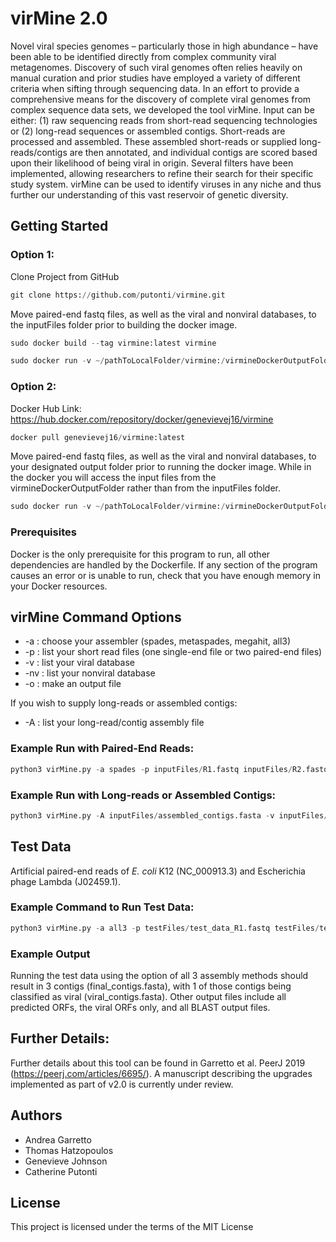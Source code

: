 # virMine 2.0

Novel viral species genomes – particularly those in high abundance – have been able to be identified directly from complex community viral metagenomes. Discovery of such viral genomes often relies heavily on manual curation and prior studies have employed a variety of different criteria when sifting through sequencing data. In an effort to provide a comprehensive means for the discovery of complete viral genomes from complex sequence data sets, we developed the tool virMine. Input can be either: (1) raw sequencing reads from short-read sequencing technologies or (2) long-read sequences or assembled contigs. Short-reads are processed and assembled. These assembled short-reads or supplied long-reads/contigs are then annotated, and individual contigs are scored based upon their likelihood of being viral in origin. Several filters have been implemented, allowing researchers to refine their search for their specific study system. virMine can be used to identify viruses in any niche and thus further our understanding of this vast reservoir of genetic diversity.

## Getting Started
### Option 1:
Clone Project from GitHub
```python
git clone https://github.com/putonti/virmine.git
```
Move paired-end fastq files, as well as the viral and nonviral databases, to the inputFiles folder prior to building the docker image.
```python
sudo docker build --tag virmine:latest virmine
```
```python
sudo docker run -v ~/pathToLocalFolder/virmine:/virmineDockerOutputFolder -i -t virmine
```
### Option 2:
Docker Hub Link: https://hub.docker.com/repository/docker/genevievej16/virmine
```python
docker pull genevievej16/virmine:latest
```
Move paired-end fastq files, as well as the viral and nonviral databases, to your designated output folder prior to running the docker image. While in the docker you will access the input files from the virmineDockerOutputFolder rather than from the inputFiles folder.
```python
sudo docker run -v ~/pathToLocalFolder/virmine:/virmineDockerOutputFolder -i -t genevievej16/virmine
```

### Prerequisites

Docker is the only prerequisite for this program to run, all other dependencies are handled by the Dockerfile.
If any section of the program causes an error or is unable to run, check that you have enough memory in your Docker resources.

## virMine Command Options

*	-a : choose your assembler (spades, metaspades, megahit, all3)
*	-p : list your short read files (one single-end file or two paired-end files) 
*	-v : list your viral database
*	-nv : list your nonviral database
*	-o : make an output file

If you wish to supply long-reads or assembled contigs:
*	-A : list your long-read/contig assembly file

### Example Run with Paired-End Reads:
```python
python3 virMine.py -a spades -p inputFiles/R1.fastq inputFiles/R2.fastq -v inputFiles/viral_aa.fasta -nv inputFiles/nonviral_aa.fasta -o virmineDockerOutputFolder/output
```
### Example Run with Long-reads or Assembled Contigs:
```python
python3 virMine.py -A inputFiles/assembled_contigs.fasta -v inputFiles/viral_aa.fasta -nv inputFiles/nonviral_aa.fasta -o virmineDockerOutputFolder/output
```

## Test Data
Artificial paired-end reads of _E. coli_ K12 (NC_000913.3) and Escherichia phage Lambda (J02459.1).

### Example Command to Run Test Data:
```python
python3 virMine.py -a all3 -p testFiles/test_data_R1.fastq testFiles/test_data_R2.fastq -v inputFiles/viral_aa.fasta -nv inputFiles/nonviral_aa.fasta -o virmineDockerOutputFolder/testOutput
```

### Example Output
Running the test data using the option of all 3 assembly methods should result in 3 contigs (final_contigs.fasta), with 1 of those contigs being classified as viral (viral_contigs.fasta). Other output files include all predicted ORFs, the viral ORFs only, and all BLAST output files.  

## Further Details:
Further details about this tool can be found in Garretto et al. PeerJ 2019 (https://peerj.com/articles/6695/). A manuscript describing the upgrades implemented as part of v2.0 is currently under review.

## Authors

* Andrea Garretto
* Thomas Hatzopoulos
* Genevieve Johnson
* Catherine Putonti

## License

This project is licensed under the terms of the MIT License
